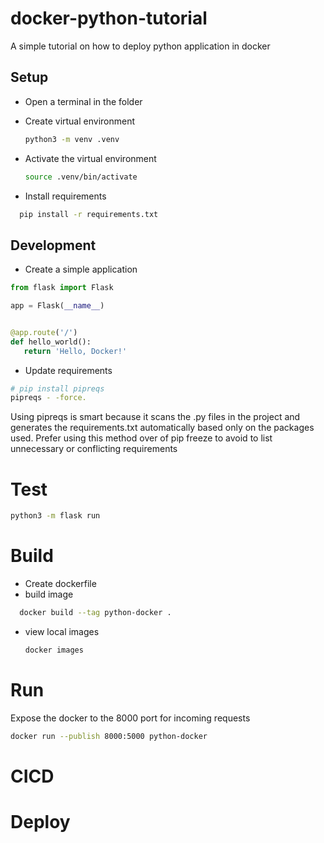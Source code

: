 # docker-python-tutorial

A simple tutorial on how to deploy python application in docker

## Setup

* Open a terminal in the folder

* Create virtual environment
    ```bash
    python3 -m venv .venv
    ```

* Activate the virtual environment
    ```bash
    source .venv/bin/activate
    ```
* Install requirements

``` bash
  pip install -r requirements.txt
  ```

## Development

* Create a simple application

 ```python
from flask import Flask

app = Flask(__name__)


@app.route('/')
def hello_world():
    return 'Hello, Docker!'
```

* Update requirements

```bash
# pip install pipreqs
pipreqs - -force.
```

Using pipreqs is smart because it scans the .py files in the project and generates the requirements.txt automatically
based only on the packages used. Prefer using this method over of pip freeze to avoid to list unnecessary or conflicting
requirements

# Test

```bash
python3 -m flask run
```

# Build

* Create dockerfile
* build image

```bash
  docker build --tag python-docker .
  ```

* view local images

  ```bash
  docker images
  ```

# Run

Expose the docker to the 8000 port for incoming requests

```bash
docker run --publish 8000:5000 python-docker
```

# CICD

# Deploy
